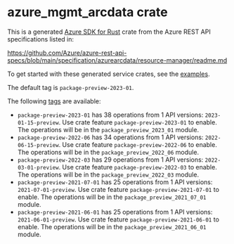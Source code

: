 # azure_mgmt_arcdata crate

This is a generated [Azure SDK for Rust](https://github.com/Azure/azure-sdk-for-rust) crate from the Azure REST API specifications listed in:

https://github.com/Azure/azure-rest-api-specs/blob/main/specification/azurearcdata/resource-manager/readme.md

To get started with these generated service crates, see the [examples](https://github.com/Azure/azure-sdk-for-rust/blob/main/services/README.md#examples).

The default tag is `package-preview-2023-01`.

The following [tags](https://github.com/Azure/azure-sdk-for-rust/blob/main/services/tags.md) are available:

- `package-preview-2023-01` has 38 operations from 1 API versions: `2023-01-15-preview`. Use crate feature `package-preview-2023-01` to enable. The operations will be in the `package_preview_2023_01` module.
- `package-preview-2022-06` has 34 operations from 1 API versions: `2022-06-15-preview`. Use crate feature `package-preview-2022-06` to enable. The operations will be in the `package_preview_2022_06` module.
- `package-preview-2022-03` has 29 operations from 1 API versions: `2022-03-01-preview`. Use crate feature `package-preview-2022-03` to enable. The operations will be in the `package_preview_2022_03` module.
- `package-preview-2021-07-01` has 25 operations from 1 API versions: `2021-07-01-preview`. Use crate feature `package-preview-2021-07-01` to enable. The operations will be in the `package_preview_2021_07_01` module.
- `package-preview-2021-06-01` has 25 operations from 1 API versions: `2021-06-01-preview`. Use crate feature `package-preview-2021-06-01` to enable. The operations will be in the `package_preview_2021_06_01` module.